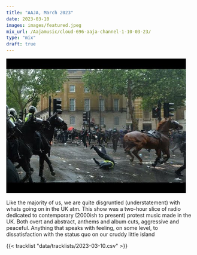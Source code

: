 ```yaml
---
title: "AAJA, March 2023"
date: 2023-03-10
images: images/featured.jpeg
mix_url: /Aajamusic/cloud-696-aaja-channel-1-10-03-23/
type: "mix"
draft: true
---
```


![artwork](images/featured.jpeg)

Like the majority of us, we are quite disgruntled (understatement) with whats going on in the UK atm. This show  was a
two-hour slice of radio dedicated to contemporary (2000ish to present) protest music made in the UK. 
Both overt and abstract, anthems and album cuts, aggressive and peaceful. 
Anything that speaks with feeling, on some level, to dissatisfaction with the status quo on our cruddy little island

{{< tracklist "data/tracklists/2023-03-10.csv" >}}
